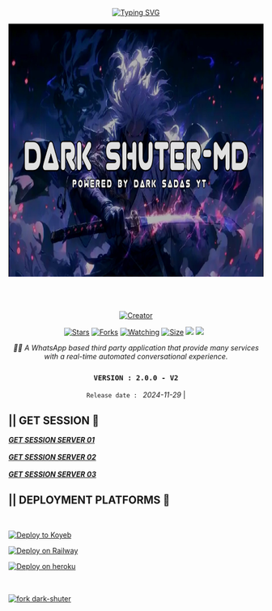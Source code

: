


<div align="center">
</p>

[![Typing SVG](https://readme-typing-svg.demolab.com?font=Fira+Code&weight=600&size=37&pause=1000&color=F722F2&width=435&lines=DARK+SHUTER+MD+V2)](https://git.io/typing-svg)



<div class = "repo" align = "center">
 
<a href = "#">
<img src = "https://github.com/DarksadasYT1/DARK-SHUTER-HARD/blob/main/LOGO/darkshuterv2.jpeg?raw=true"  width="800" height="500">
</img>



</a>
</div>
<br>
<br>
<br>
<p align="center">
<a href="#"><img title="Creator" src="https://img.shields.io/badge/Creator-Darksadas YT-purple.svg?style=for-the-badge&logo=github"></a>
</p>
<p align="center">
<a href="https://github.com/DarksadasYT1/DARK-SHUTER-MD-V2/stargazers/"><img title="Stars" src="https://img.shields.io/github/stars/DarksadasYT1/DARK-SHUTER-MD-V2?color=blue&style=flat-square"></a>
<a href="https://github.com/DarksadasYT1/DARK-SHUTER-MD-V2/network/members"><img title="Forks" src="https://img.shields.io/github/forks/DarksadasYT1/DARK-SHUTER-MD-V2?color=yellow&style=flat-square"></a>
<a href="https://github.com/DarksadasYT1/DARK-SHUTER-MD-V2/watchers"><img title="Watching" src="https://img.shields.io/github/watchers/DarksadasYT1/DARK-SHUTER-MD-V2?label=Watchers&color=red&style=flat-square"></a>
<a href="https://github.com/DarksadasYT1/DARK-SHUTER-MD-V2/"><img title="Size" src="https://img.shields.io/github/repo-size/AlipBot/Api-Alpis?style=flat-square&color=darkred"></a>
<a href="https://hits.seeyoufarm.com"><img src="https://hits.seeyoufarm.com/api/count/incr/badge.svg?url=https://github.com/DarksadasYT1/DARK-SHUTER-MD-V2/%2Fhit-counter&count_bg=%2379C83D&title_bg=%23555555&icon=probot.svg&icon_color=%2304FF00&title=hits&edge_flat=false"/></a>
<a href="https://github.com/DarksadasYT1/DARK-SHUTER-MD-V2/graphs/commit-activity"><img height="20" src="https://img.shields.io/badge/Maintained-No-red.svg"></a>&nbsp;&nbsp;
</p> 





*👨‍🔧 A WhatsApp based third party application that provide many services with a real-time automated conversational experience.*


 ### `VERSION : 2.0.0 - V2`
 `Release date : ` _2024-11-29_ | 

</div>

## || GET SESSION 💃

***[GET SESSION SERVER 01]([https://pair-fky4.onrender.com](https://pair-1r2f.onrender.com/))***
<br>
<br>
***[GET SESSION SERVER 02](https://profound-erminia-jthu-6b714ec7.koyeb.app/)***
<br>
<br>
***[GET SESSION SERVER 03](https://profound-erminia-jthu-6b714ec7.koyeb.app/)***

## || DEPLOYMENT PLATFORMS 💃

<br>

[![Deploy to Koyeb](https://www.koyeb.com/static/images/deploy/button.svg)](https://app.koyeb.com/apps/deploy?type=git&repository=github.com/DarksadasYT1/DARK-SHUTER-MD-V2&branch=main&env[SESSION_ID]&env[GITHUB_USERNAME]&env[GITHUB_AUTH_TOKEN]&name=Dark-shuter)
<br>

[![Deploy on Railway](https://railway.app/button.svg)](https://railway.app/template/2B1VYo)
<br>

[![Deploy on heroku](https://www.herokucdn.com/deploy/button.svg)](https://dashboard.heroku.com/new?button-url=https://github.com/DarksadasYT1/DARK-SHUTER-MD-V2&template=https://github.com/DarksadasYT1/DARK-SHUTER-MD-V2.git)

<br>

  
<a href="https://github.com/DarksadasYT1/DARK-SHUTER-MD-V2/fork" target="blank"><img align="center" src="https://i.imgur.com/cxaSEWe.png" alt="fork dark-shuter" height="65" width="170" /></a>
